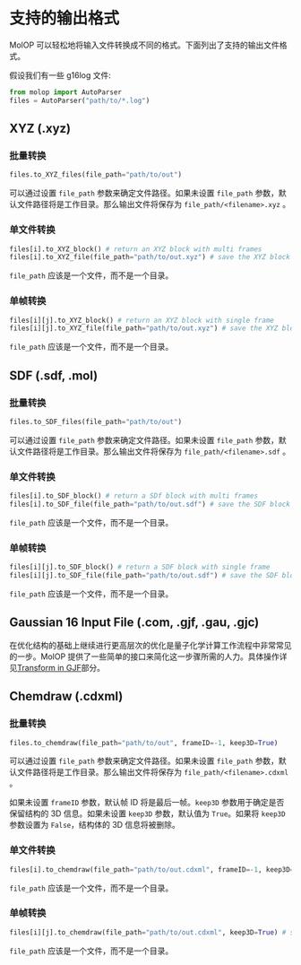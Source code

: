 <!--
 * @Author: TMJ
 * @Date: 2024-02-02 10:43:56
 * @LastEditors: cathayana populuscathayana@gmail.com
 * @LastEditTime: 2024-02-20 13:59:56
 * @Description: 请填写简介
-->
# 支持的输出格式
MolOP 可以轻松地将输入文件转换成不同的格式。下面列出了支持的输出文件格式。

假设我们有一些 g16log 文件:
```python
from molop import AutoParser
files = AutoParser("path/to/*.log")
```

## XYZ (.xyz)

### 批量转换

```python
files.to_XYZ_files(file_path="path/to/out")
```

可以通过设置 `file_path` 参数来确定文件路径。如果未设置 `file_path` 参数，默认文件路径将是工作目录。那么输出文件将保存为 `file_path/<filename>.xyz` 。

### 单文件转换

```python
files[i].to_XYZ_block() # return an XYZ block with multi frames
files[i].to_XYZ_file(file_path="path/to/out.xyz") # save the XYZ block with multi frames to file
```
`file_path` 应该是一个文件，而不是一个目录。

### 单帧转换

```python
files[i][j].to_XYZ_block() # return an XYZ block with single frame
files[i][j].to_XYZ_file(file_path="path/to/out.xyz") # save the XYZ block with single frame to file
```
`file_path` 应该是一个文件，而不是一个目录。


## SDF (.sdf, .mol)

### 批量转换

```python
files.to_SDF_files(file_path="path/to/out")
```

可以通过设置 `file_path` 参数来确定文件路径。如果未设置 `file_path` 参数，默认文件路径将是工作目录。那么输出文件将保存为 `file_path/<filename>.sdf` 。

### 单文件转换

```python
files[i].to_SDF_block() # return a SDf block with multi frames
files[i].to_SDF_file(file_path="path/to/out.sdf") # save the SDF block with multi frames to file
```
`file_path` 应该是一个文件，而不是一个目录。

### 单帧转换

```python
files[i][j].to_SDF_block() # return a SDF block with single frame
files[i][j].to_SDF_file(file_path="path/to/out.sdf") # save the SDF block with single frame to file
```
`file_path` 应该是一个文件，而不是一个目录。

## Gaussian 16 Input File (.com, .gjf, .gau, .gjc)

在优化结构的基础上继续进行更高层次的优化是量子化学计算工作流程中非常常见的一步。MolOP 提供了一些简单的接口来简化这一步骤所需的人力。具体操作详见[Transform in GJF](transform_in_gjf.md)部分。

## Chemdraw (.cdxml)

### 批量转换

```python
files.to_chemdraw(file_path="path/to/out", frameID=-1, keep3D=True)
```
可以通过设置 `file_path` 参数来确定文件路径。如果未设置 `file_path` 参数，默认文件路径将是工作目录。那么输出文件将保存为 `file_path/<filename>.cdxml` 。

如果未设置 `frameID` 参数，默认帧 ID 将是最后一帧。`keep3D` 参数用于确定是否保留结构的 3D 信息。如果未设置 `keep3D` 参数，默认值为 `True`。如果将 `keep3D` 参数设置为 `False`，结构体的 3D 信息将被删除。

### 单文件转换

```python
files[i].to_chemdraw(file_path="path/to/out.cdxml", frameID=-1, keep3D=True) # save the specific frame to cdxml file
```
`file_path` 应该是一个文件，而不是一个目录。

### 单帧转换

```python
files[i][j].to_chemdraw(file_path="path/to/out.cdxml", keep3D=True) # save the specific frame to cdxml file
```
`file_path` 应该是一个文件，而不是一个目录。